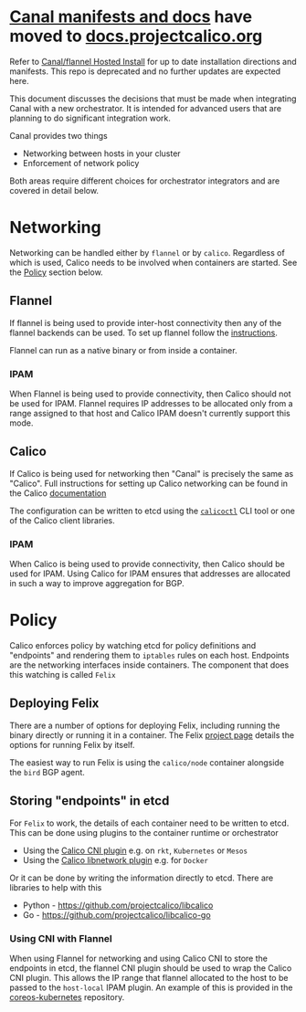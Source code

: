 # [Canal manifests and docs](https://docs.projectcalico.org/latest/getting-started/kubernetes/installation/hosted/canal) have moved to [docs.projectcalico.org](https://docs.projectcalico.org/)

Refer to [Canal/flannel Hosted Install](https://docs.projectcalico.org/latest/getting-started/kubernetes/installation/hosted/canal)
for up to date installation directions and manifests.
This repo is deprecated and no further updates are expected here.

This document discusses the decisions that must be made when integrating Canal with a new orchestrator. It is intended for advanced users that are planning to do significant integration work.

Canal provides two things

- Networking between hosts in your cluster
- Enforcement of network policy

Both areas require different choices for orchestrator integrators and are covered in detail below.

# Networking
Networking can be handled either by `flannel` or by `calico`. Regardless of which is used, Calico needs to be involved when containers are started. See the [Policy](#policy) section below. 

## Flannel
If flannel is being used to provide inter-host connectivity then any of the flannel backends can be used. To set up flannel follow the [instructions](https://coreos.com/flannel/docs/latest/flannel-config.html).

Flannel can run as a native binary or from inside a container.

### IPAM
When Flannel is being used to provide connectivity, then Calico should not be used for IPAM. Flannel requires IP addresses to be allocated only from a range assigned to that host and Calico IPAM doesn't currently support this mode. 

## Calico
If Calico is being used for networking then "Canal" is precisely the same as "Calico". Full instructions for setting up Calico networking can be found in the Calico [documentation](http://docs.projectcalico.org/latest/getting-started/kubernetes/installation/integration)

The configuration can be written to etcd using the [`calicoctl`](http://docs.projectcalico.org/latest/reference/calicoctl/) CLI tool or one of the Calico client libraries.
 
### IPAM
When Calico is being used to provide connectivity, then Calico should be used for IPAM. Using Calico for IPAM ensures that addresses are allocated in such a way to improve aggregation for BGP. 
 
# Policy
Calico enforces policy by watching etcd for policy definitions and "endpoints" and rendering them to `iptables` rules on each host. Endpoints are the networking interfaces inside containers. The component that does this watching is called `Felix` 

## Deploying Felix
There are a number of options for deploying Felix, including running the binary directly or running it in a container. The Felix [project page](https://github.com/projectcalico/calico/blob/1.4.1b2/README.md#how-do-i-buildrun-Felix) details the options for running Felix by itself.

The easiest way to run Felix is using the `calico/node` container alongside the `bird` BGP agent.
 
## Storing "endpoints" in etcd
For `Felix` to work, the details of each container need to be written to etcd. This can be done using plugins to the container runtime or orchestrator
* Using the [Calico CNI plugin](https://github.com/projectcalico/calico-cni) e.g. on `rkt`, `Kubernetes` or `Mesos`
* Using the [Calico libnetwork plugin](https://github.com/projectcalico/libnetwork-plugin) e.g. for `Docker`

Or it can be done by writing the information directly to etcd. There are libraries to help with this
* Python - https://github.com/projectcalico/libcalico
* Go - https://github.com/projectcalico/libcalico-go

### Using CNI with Flannel
When using Flannel for networking and using Calico CNI to store the endpoints in etcd, the flannel CNI plugin should be used to wrap the Calico CNI plugin. This allows the IP range that flannel allocated to the host to be passed to the `host-local` IPAM plugin. An example of this is provided in the [coreos-kubernetes](https://github.com/coreos/coreos-kubernetes/blob/master/Documentation/deploy-master.md#set-up-the-cni-config-optional) repository.
